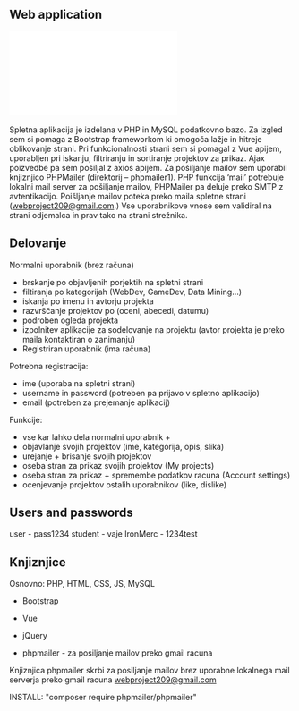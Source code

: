 ## Web application

![report](report.pdf)

Spletna aplikacija je izdelana v PHP in MySQL podatkovno bazo. Za izgled sem si pomaga z Bootstrap frameworkom ki omogoča lažje in hitreje oblikovanje strani. Pri funkcionalnosti strani sem si pomagal z Vue apijem, uporabljen pri iskanju, filtriranju in sortiranje projektov za prikaz. Ajax poizvedbe pa sem pošiljal z axios apijem. Za pošiljanje mailov sem uporabil knjiznjico PHPMailer (direktorij – phpmailer1). PHP funkcija ‘mail’ potrebuje lokalni mail server za pošiljanje mailov, PHPMailer pa deluje preko SMTP z avtentikacijo. Poišljanje mailov poteka preko maila spletne strani (webproject209@gmail.com.) Vse uporabnikove vnose sem validiral na strani odjemalca in prav tako na strani strežnika.

## Delovanje
Normalni uporabnik (brez računa)
- brskanje po objavljenih porjektih na spletni strani
- filtiranja po kategorijah (WebDev, GameDev, Data Mining…)
- iskanja po imenu in avtorju projekta
- razvrščanje projektov po (oceni, abecedi, datumu)
- podroben ogleda projekta
- izpolnitev aplikacije za sodelovanje na projektu (avtor projekta je preko maila kontaktiran o zanimanju)
- Registriran uporabnik (ima računa)

Potrebna registracija:
- ime (uporaba na spletni strani)
- username in password (potreben pa prijavo v spletno aplikacijo)
- email (potreben za prejemanje aplikacij)

Funkcije:
- vse kar lahko dela normalni uporabnik +
- objavlanje svojih projektov (ime, kategorija, opis, slika)
- urejanje + brisanje svojih projektov
- oseba stran za prikaz svojih projektov (My projects)
- oseba stran za prikaz + spremembe podatkov racuna (Account settings)
- ocenjevanje projektov ostalih uporabnikov (like, dislike)

## Users and passwords

user - pass1234
student - vaje
IronMerc - 1234test


## Knjiznjice 

Osnovno: PHP, HTML, CSS, JS, MySQL

* Bootstrap
* Vue
* jQuery  

* phpmailer - za posiljanje mailov preko gmail racuna

Knjiznjica phpmailer skrbi za posiljanje mailov brez uporabne 
lokalnega mail serverja preko gmail racuna webproject209@gmail.com

INSTALL: "composer require phpmailer/phpmailer"
